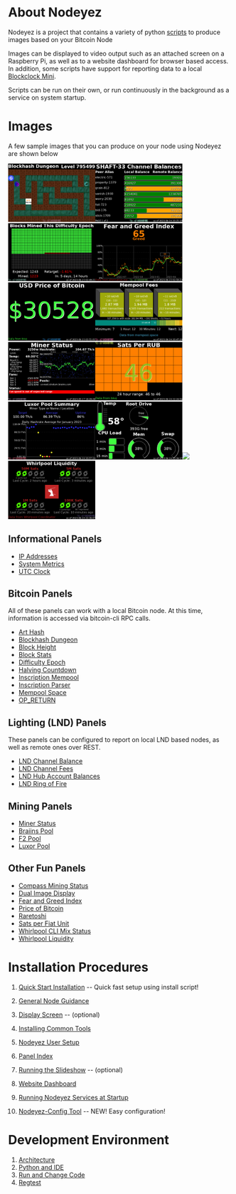 # About Nodeyez

Nodeyez is a project that contains a variety of python [scripts](./scripts) to
produce images based on your Bitcoin Node

Images can be displayed to video output such as an attached screen on a
Raspberry Pi, as well as to a website dashboard for browser based access. In
addition, some scripts have support for reporting data to a local
[Blockclock Mini](https://blockclockmini.com/).

Scripts can be run on their own, or run continuously in the background as a service on system startup.

# Images

A few sample images that you can produce on your node using Nodeyez are shown below

<img src="./images/blockhashdungeon.png" width=196 /><img src="./images/lndchannelbalance.png" width=196 /><img src="./images/difficultyepoch.png" width=196 /><img src="./images/fearandgreed.png" width=196 /><img src="./images/fiatprice.png" width=196 /><img src="./images/mempoolspace.png" width=196 /><img src="./images/miner.png" width=196 /><img src="./images/satsperfiatunit.png" width=196 /><img src="./images/miningpool-luxorpool.png" width=196 /><img src="./images/sysinfo.png" width=196 /><img src="./images/whirlpoolclimix.png" width=196 /><img src="./images/whirlpoolliquidity.png" width=196 />

## Informational Panels

* [IP Addresses](./_docs/script-ipaddresses.md)
* [System Metrics](./_docs/script-sysinfo.md)
* [UTC Clock](./_docs/script-utcclock.md)

## Bitcoin Panels

All of these panels can work with a local Bitcoin node. At this time, information is accessed via bitcoin-cli RPC calls.

* [Art Hash](./_docs/script-arthash.md)
* [Blockhash Dungeon](./_docs/script-blockhashdungeon.md)
* [Block Height](./_docs/script-blockheight.md)
* [Block Stats](./_docs/script-blockstats.md)
* [Difficulty Epoch](./_docs/script-difficultyepoch.md)
* [Halving Countdown](./_docs/script-halving.md)
* [Inscription Mempool](./_docs/script-inscriptionmempool.md)
* [Inscription Parser](./_docs/script-inscriptionparser.md)
* [Mempool Space](./_docs/script-mempoolspace.md)
* [OP_RETURN](./_docs/script-opreturn.md)

## Lighting (LND) Panels

These panels can be configured to report on local LND based nodes, as well as remote ones over REST.

* [LND Channel Balance](./_docs/script-lndchannelbalance.md)
* [LND Channel Fees](./_docs/script-lndchannelfees.md)
* [LND Hub Account Balances](./_docs/script-lndhub.md)
* [LND Ring of Fire](./_docs/script-lndringoffire.md)

## Mining Panels

* [Miner Status](./_docs/script-miner.md)
* [Braiins Pool](./_docs/script-miningpool-braiinspool.md)
* [F2 Pool](./_docs/script-miningpool-f2pool.md)
* [Luxor Pool](./_docs/script-miningpool-luxorpool.md)

## Other Fun Panels

* [Compass Mining Status](./_docs/script-compassminingstatus.md)
* [Dual Image Display](./_docs/script-nodeyezdual.md)
* [Fear and Greed Index](./_docs/script-fearandgreed.md)
* [Price of Bitcoin](./_docs/script-fiatprice.md)
* [Raretoshi](./_docs/script-raretoshi.md)
* [Sats per Fiat Unit](./_docs/script-satsperfiatunit.md)
* [Whirlpool CLI Mix Status](./_docs/script-whirlpoolclimix.md)
* [Whirlpool Liquidity](./_docs/script-whirlpoolliquidity.md)

# Installation Procedures

1. [Quick Start Installation](./_install_steps/0quickstart.md) -- Quick fast setup using install script!

2. [General Node Guidance](./_install_steps/1yournode.md)
3. [Display Screen](./_install_steps/2displayscreen.md) -- (optional)
4. [Installing Common Tools](./_install_steps/3tools.md)
5. [Nodeyez User Setup](./_install_steps/4nodeyez.md)
6. [Panel Index](./_install_steps/5panels.md)
7. [Running the Slideshow](./_install_steps/6slideshow.md) -- (optional)
8. [Website Dashboard](./_install_steps/7websitedashboard.md)
9. [Running Nodeyez Services at Startup](./_install_steps/8runatstartup.md)

10. [Nodeyez-Config Tool](./_install_steps/9nodeyezconfig.md) -- NEW! Easy configuration!

# Development Environment

1. [Architecture](./_developer/0architecture.md)
2. [Python and IDE](./_developer/1basicsetup.md)
3. [Run and Change Code](./_developer/2runandchange.md)
4. [Regtest](./_developer/3regtest.md)

